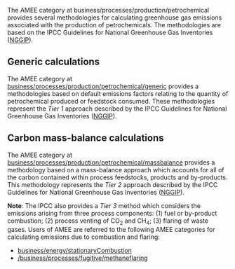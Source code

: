 The AMEE category at business/processes/production/petrochemical
provides several methodologies for calculating greenhouse gas emissions
associated with the production of petrochemicals. The methodologies are
based on the IPCC Guidelines for National Greenhouse Gas Inventories
([NGGIP](http://www.ipcc-nggip.iges.or.jp/public/2006gl/vol3.html)).

## Generic calculations

The AMEE category at
[business/processes/production/petrochemical/generic](Generic_petrochemical_production)
provides a methodologies based on default emissions factors relating to
the quantity of petrochemical produced or feedstock consumed. These
methodologies represent the *Tier 1* approach described by the IPCC
Guidelines for National Greenhouse Gas Inventories
([NGGIP](http://www.ipcc-nggip.iges.or.jp/public/2006gl/vol3.html)).

## Carbon mass-balance calculations

The AMEE category at
[business/processes/production/petrochemical/massbalance](Petrochemical_mass_balance_methodology)
provides a methodology based on a mass-balance approach which accounts
for all of the carbon contained within process feedstocks, products and
by-products. This methodology represents the *Tier 2* approach described
by the IPCC Guidelines for National Greenhouse Gas Inventories
([NGGIP](http://www.ipcc-nggip.iges.or.jp/public/2006gl/vol3.html)).

**Note**: The IPCC also provides a *Tier 3* method which considers the
emissions arising from three process components: (1) fuel or by-product
combustion; (2) process venting of CO<sub>2</sub> and CH<sub>4</sub>; (3) flaring of
waste gases. Users of AMEE are referred to the following AMEE categories
for calculating emissions due to combustion and flaring:

  - [business/energy/stationaryCombustion](Stationary_Combustion)
  - [/business/processes/fugitive/methaneflaring](Methane_flaring)
